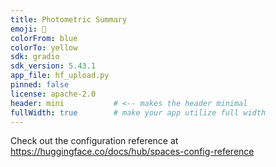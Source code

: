 ```yaml
---
title: Photometric Summary
emoji: 👀
colorFrom: blue
colorTo: yellow
sdk: gradio
sdk_version: 5.43.1
app_file: hf_upload.py
pinned: false
license: apache-2.0
header: mini           # <-- makes the header minimal
fullWidth: true        # make your app utilize full width
---
```


Check out the configuration reference at https://huggingface.co/docs/hub/spaces-config-reference
